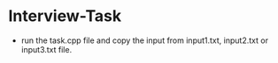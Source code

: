 # Interview-Task
* run the task.cpp file and copy the input from input1.txt, input2.txt or input3.txt file.
